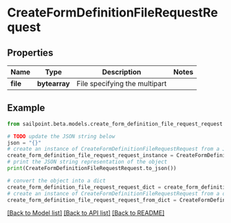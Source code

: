 # CreateFormDefinitionFileRequestRequest


## Properties

Name | Type | Description | Notes
------------ | ------------- | ------------- | -------------
**file** | **bytearray** | File specifying the multipart | 

## Example

```python
from sailpoint.beta.models.create_form_definition_file_request_request import CreateFormDefinitionFileRequestRequest

# TODO update the JSON string below
json = "{}"
# create an instance of CreateFormDefinitionFileRequestRequest from a JSON string
create_form_definition_file_request_request_instance = CreateFormDefinitionFileRequestRequest.from_json(json)
# print the JSON string representation of the object
print(CreateFormDefinitionFileRequestRequest.to_json())

# convert the object into a dict
create_form_definition_file_request_request_dict = create_form_definition_file_request_request_instance.to_dict()
# create an instance of CreateFormDefinitionFileRequestRequest from a dict
create_form_definition_file_request_request_from_dict = CreateFormDefinitionFileRequestRequest.from_dict(create_form_definition_file_request_request_dict)
```
[[Back to Model list]](../README.md#documentation-for-models) [[Back to API list]](../README.md#documentation-for-api-endpoints) [[Back to README]](../README.md)



